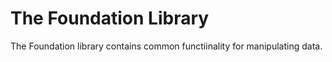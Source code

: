 # The Foundation Library
The Foundation library contains common functiinality for manipulating data.


